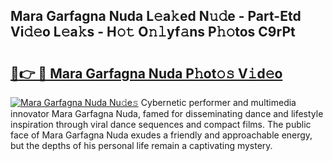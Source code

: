 ## Mara Garfagna Nuda L𝚎a𝚔ed N𝚞𝚍e - Part-Etd Vi𝚍𝚎o L𝚎a𝚔s - H𝚘𝚝 O𝚗𝚕yf𝚊ns P𝚑𝚘tos C9rPt

# <h2><a href="http://kf6hmt8.oniu.top/?m=Mara+Garfagna+Nuda">🔗👉 🔴 Mara Garfagna Nuda P𝚑ot𝚘𝚜 V𝚒d𝚎o</a></h2>

[![Mara Garfagna Nuda Nu𝚍e𝚜](https://i.imgur.com/0qMVB7G.gif)](http://kf6hmt8.oniu.top/?m=Mara+Garfagna+Nuda)
Cybernetic performer and multimedia innovator Mara Garfagna Nuda, famed for disseminating dance and lifestyle inspiration through viral dance sequences and compact films. The public face of Mara Garfagna Nuda exudes a friendly and approachable energy, but the depths of his personal life remain a captivating mystery.  
